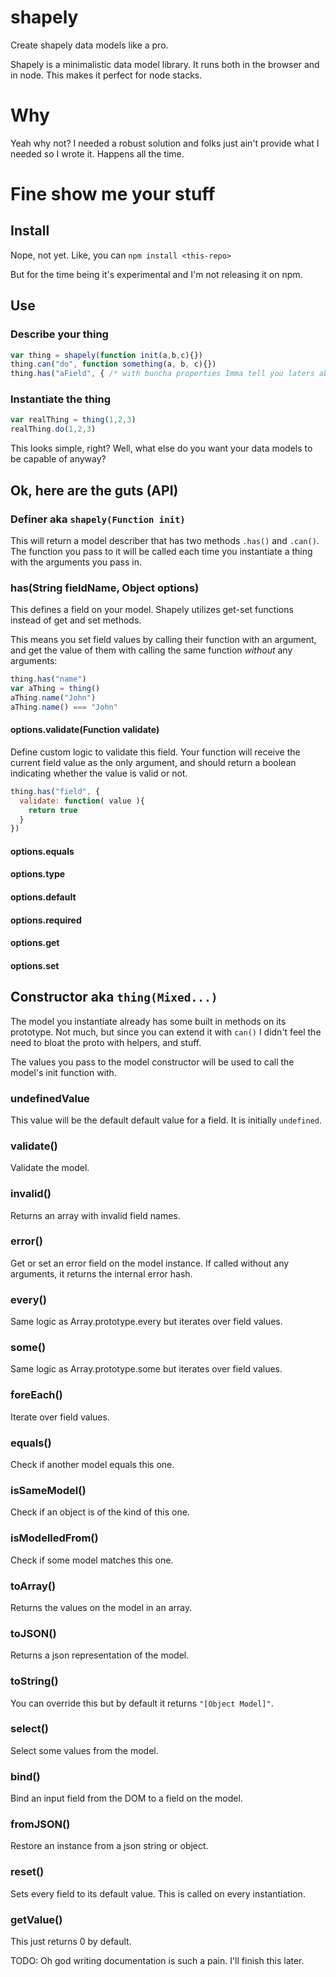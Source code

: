 shapely
=======

Create shapely data models like a pro.

Shapely is a minimalistic data model library.
It runs both in the browser and in node.
This makes it perfect for node stacks.

# Why

Yeah why not? I needed a robust solution and folks just ain't provide what I needed so I wrote it.
Happens all the time.

# Fine show me your stuff

## Install

Nope, not yet. Like, you can `npm install <this-repo>`

But for the time being it's experimental and I'm not releasing it on npm.

## Use

### Describe your thing

```js
var thing = shapely(function init(a,b,c){})
thing.can("do", function something(a, b, c){})
thing.has("aField", { /* with buncha properties Imma tell you laters about */ })
```

### Instantiate the thing

```js
var realThing = thing(1,2,3)
realThing.do(1,2,3)
```

This looks simple, right? Well, what else do you want your data models to be capable of anyway?

## Ok, here are the guts (API)

### Definer aka `shapely(Function init)`

This will return a model describer that has two methods `.has()` and `.can()`.
The function you pass to it will be called each time you instantiate a thing with the arguments you pass in.

### has(String fieldName, Object options)

This defines a field on your model.
Shapely utilizes get-set functions instead of get and set methods.

This means you set field values by calling their function with an argument,
and get the value of them with calling the same function *without* any arguments:

```js
thing.has("name")
var aThing = thing()
aThing.name("John")
aThing.name() === "John"
```

#### options.validate(Function validate)

Define custom logic to validate this field.
Your function will receive the current field value as the only argument,
and should return a boolean indicating whether the value is valid or not.

```js
thing.has("field", {
  validate: function( value ){
    return true
  }
})
```

#### options.equals
#### options.type
#### options.default
#### options.required
#### options.get
#### options.set


## Constructor aka `thing(Mixed...)`

The model you instantiate already has some built in methods on its prototype.
Not much, but since you can extend it with `can()` I didn't feel the need
to bloat the proto with helpers, and stuff.

The values you pass to the model constructor
will be used to call the model's init function with.

### undefinedValue

This value will be the default default value for a field.
It is initially `undefined`.

### validate()

Validate the model.

### invalid()

Returns an array with invalid field names.

### error()

Get or set an error field on the model instance.
If called without any arguments, it returns the internal error hash.

### every()

Same logic as Array.prototype.every but iterates over field values.

### some()

Same logic as Array.prototype.some but iterates over field values.

### foreEach()

Iterate over field values.

### equals()

Check if another model equals this one.

### isSameModel()

Check if an object is of the kind of this one.

### isModelledFrom()

Check if some model matches this one.

### toArray()

Returns the values on the model in an array.

### toJSON()

Returns a json representation of the model.

### toString()

You can override this but by default it returns `"[Object Model]"`.

### select()

Select some values from the model.

### bind()

Bind an input field from the DOM to a field on the model.

### fromJSON()

Restore an instance from a json string or object.

### reset()

Sets every field to its default value.
This is called on every instantiation.

### getValue()

This just returns 0 by default.

TODO: Oh god writing documentation is such a pain. I'll finish this later.